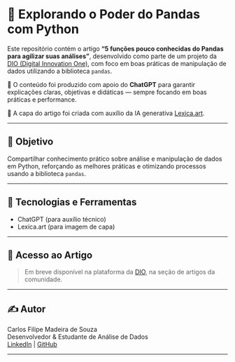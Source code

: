 # 🐼 Explorando o Poder do Pandas com Python

Este repositório contém o artigo **“5 funções pouco conhecidas do Pandas para agilizar suas análises”**, desenvolvido como parte de um projeto da [DIO (Digital Innovation One)](https://www.dio.me/), com foco em boas práticas de manipulação de dados utilizando a biblioteca `pandas`.

📌 O conteúdo foi produzido com apoio do **ChatGPT** para garantir explicações claras, objetivas e didáticas — sempre focando em boas práticas e performance.

🎨 A capa do artigo foi criada com auxílio da IA generativa [Lexica.art](https://lexica.art/).

---

## 📌 Objetivo

Compartilhar conhecimento prático sobre análise e manipulação de dados em Python, reforçando as melhores práticas e otimizando processos usando a biblioteca `pandas`.

---

## 🚀 Tecnologias e Ferramentas

- ChatGPT (para auxílio técnico)
- Lexica.art (para imagem de capa)

---

## 📎 Acesso ao Artigo

> Em breve disponível na plataforma da [DIO](https://www.dio.me/), na seção de artigos da comunidade.


---

## ✍️ Autor

Carlos Filipe Madeira de Souza  
Desenvolvedor & Estudante de Análise de Dados  
[LinkedIn](https://www.linkedin.com/in/carlos-filipe-madeira-de-souza-16211922a) | [GitHub](https://github.com/FilipeMadeira13)

---

